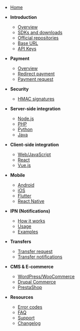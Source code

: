 - [Home](/en/)

- **Introduction**
  - [Overview](en/introduction.md)
  - [SDKs and downloads](en/sdk-downloads.md)
  - [Official repositories](en/repositories.md)
  - [Base URL](en/base-url.md)
  - [API Keys](en/cles-api.md)

- **Payment**
  - [Overview](en/payment.md)
  - [Redirect payment](en/payment-redirect.md)
  - [Payment request](en/payment-request.md)

- **Security**
  - [HMAC signatures](en/security-signatures.md)

- **Server-side integration**
  - [Node.js](en/server-nodejs.md)
  - [PHP](en/server-php.md)
  - [Python](en/server-python.md)
  - [Java](en/server-java.md)

- **Client-side integration**
  - [Web/JavaScript](en/client-web.md)
  - [React](en/client-react.md)
  - [Vue.js](en/client-vue.md)

- **Mobile**
  - [Android](en/mobile-android.md)
  - [iOS](en/mobile-ios.md)
  - [Flutter](en/mobile-flutter.md)
  - [React Native](en/mobile-react-native.md)

- **IPN (Notifications)**
  - [How it works](en/ipn-how-it-works.md)
  - [Usage](en/ipn-usage.md)
  - [Examples](en/ipn-examples.md)

- **Transfers**
  - [Transfer request](en/transfers.md)
  - [Transfer notifications](en/transfer-notifications.md)

- **CMS & E-commerce**
  - [WordPress/WooCommerce](en/cms-wordpress.md)
  - [Drupal Commerce](en/cms-drupal.md)
  - [PrestaShop](en/cms-prestashop.md)

- **Resources**
  - [Error codes](en/error-codes.md)
  - [FAQ](en/faq.md)
  - [Support](en/support.md)
  - [Changelog](en/changelog.md)

